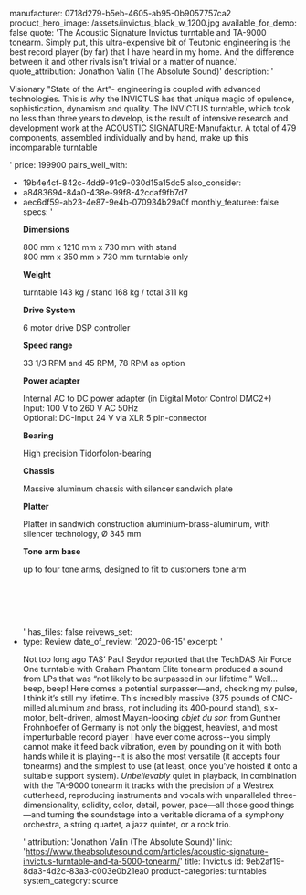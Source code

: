 manufacturer: 0718d279-b5eb-4605-ab95-0b9057757ca2
product_hero_image: /assets/invictus_black_w_1200.jpg
available_for_demo: false
quote: 'The Acoustic Signature Invictus turntable and TA-9000 tonearm. Simply put, this ultra-expensive bit of Teutonic engineering is the best record player (by far) that I have heard in my home. And the difference between it and other rivals isn’t trivial or a matter of nuance.'
quote_attribution: 'Jonathon Valin (The Absolute Sound)'
description: '<p>Visionary "State of the Art“- engineering is coupled with advanced technologies. This is why the INVICTUS has that unique magic of opulence, sophistication, dynamism and quality. The INVICTUS turntable, which took no less than three years to develop, is the result of intensive research and development work at the ACOUSTIC SIGNATURE-Manufaktur. A total of 479 components, assembled individually and by hand, make up this incomparable turntable</p>'
price: 199900
pairs_well_with:
  - 19b4e4cf-842c-4dd9-91c9-030d15a15dc5
also_consider:
  - a8483694-84a0-438e-99f8-42cdaf9fb7d7
  - aec6df59-ab23-4e87-9e4b-070934b29a0f
monthly_featuree: false
specs: '<p><strong>Dimensions</strong></p><p>800 mm x 1210 mm x 730 mm with stand<br>800 mm x 350 mm x 730 mm turntable only</p><p><strong>Weight</strong></p><p>turntable 143 kg / stand 168 kg / total 311 kg</p><p><strong>Drive System</strong></p><p>6 motor drive DSP controller</p><p><strong>Speed range</strong></p><p>33 1/3 RPM and 45 RPM, 78 RPM as option</p><p><strong>Power adapter</strong></p><p>Internal AC to DC power adapter (in Digital Motor Control DMC2+)<br>Input: 100 V to 260 V AC 50Hz<br>Optional: DC-Input 24 V via XLR 5 pin-connector</p><p><strong>Bearing</strong></p><p>High precision Tidorfolon-bearing</p><p><strong>Chassis</strong></p><p>Massive aluminum chassis with silencer sandwich plate</p><p><strong>Platter</strong></p><p>Platter in sandwich construction aluminium-brass-aluminum, with silencer technology, Ø 345 mm</p><p><strong>Tone arm base</strong></p><p>up to four tone arms, designed to fit to customers tone arm</p><p><br></p><p><br><br></p>'
has_files: false
reivews_set:
  -
    type: Review
    date_of_review: '2020-06-15'
    excerpt: '<p>Not too long ago TAS’ Paul Seydor reported that the TechDAS Air Force One turntable with Graham Phantom Elite tonearm produced a sound from LPs that was “not likely to be surpassed in our lifetime.” Well…beep, beep! Here comes a potential surpasser—and, checking my pulse, I think it’s still my lifetime. This incredibly massive (375 pounds of CNC-milled aluminum and brass, not including its 400-pound stand), six-motor, belt-driven, almost Mayan-looking&nbsp;<em>objet du son</em>&nbsp;from Gunther Frohnhoefer of Germany is not only the biggest, heaviest, and most imperturbable record player I have ever come across--you simply cannot make it feed back vibration, even by pounding on it with both hands while it is playing--it is also the most versatile (it accepts four tonearms) and the simplest to use (at least, once you’ve hoisted it onto a suitable support system).&nbsp;<em>Unbelievably</em>&nbsp;quiet in playback, in combination with the TA-9000 tonearm it tracks with the precision of a Westrex cutterhead, reproducing instruments and vocals with unparalleled three-dimensionality, solidity, color, detail, power, pace—all those good things—and turning the soundstage into a veritable diorama of a symphony orchestra, a string quartet, a jazz quintet, or a rock trio.</p>'
    attribution: 'Jonathon Valin (The Absolute Sound)'
    link: 'https://www.theabsolutesound.com/articles/acoustic-signature-invictus-turntable-and-ta-5000-tonearm/'
title: Invictus
id: 9eb2af19-8da3-4d2c-83a3-c003e0b21ea0
product-categories: turntables
system_category: source
